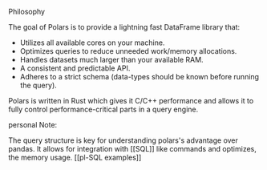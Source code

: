 Philosophy

The goal of Polars is to provide a lightning fast DataFrame library that:

- Utilizes all available cores on your machine.
- Optimizes queries to reduce unneeded work/memory allocations.
- Handles datasets much larger than your available RAM.
- A consistent and predictable API.
- Adheres to a strict schema (data-types should be known before running the query).

Polars is written in Rust which gives it C/C++ performance and allows it to fully control performance-critical parts in a query engine.

personal Note:

The query structure is key for understanding polars's advantage over pandas. It allows for integration with [[SQL]] like commands and optimizes, the memory usage. [[pl-SQL examples]]

